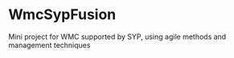 # WmcSypFusion
Mini project for WMC supported by SYP, using agile methods and management techniques
